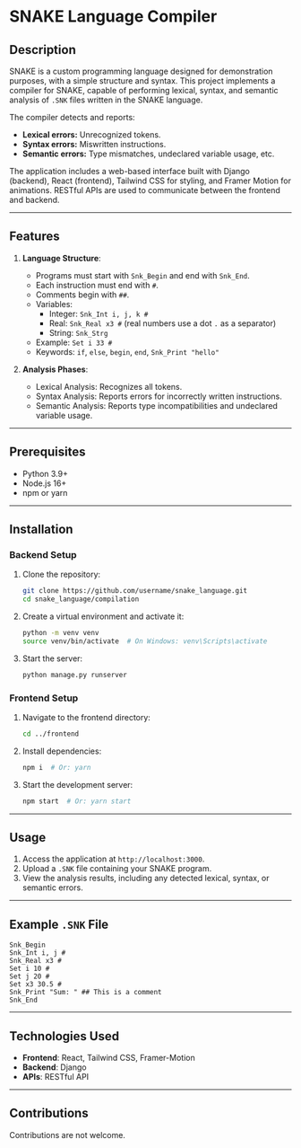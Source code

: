 # SNAKE Language Compiler

## Description
SNAKE is a custom programming language designed for demonstration purposes, with a simple structure and syntax. This project implements a compiler for SNAKE, capable of performing lexical, syntax, and semantic analysis of `.SNK` files written in the SNAKE language.

The compiler detects and reports:
- **Lexical errors:** Unrecognized tokens.
- **Syntax errors:** Miswritten instructions.
- **Semantic errors:** Type mismatches, undeclared variable usage, etc.

The application includes a web-based interface built with Django (backend), React (frontend), Tailwind CSS for styling, and Framer Motion for animations. RESTful APIs are used to communicate between the frontend and backend.

---

## Features
1. **Language Structure**:
   - Programs must start with `Snk_Begin` and end with `Snk_End`.
   - Each instruction must end with `#`.
   - Comments begin with `##`.
   - Variables:
     - Integer: `Snk_Int i, j, k #`
     - Real: `Snk_Real x3 #` (real numbers use a dot `.` as a separator)
     - String: `Snk_Strg`
   - Example: `Set i 33 #`
   - Keywords: `if`, `else`, `begin`, `end`, `Snk_Print "hello"`

2. **Analysis Phases**:
   - Lexical Analysis: Recognizes all tokens.
   - Syntax Analysis: Reports errors for incorrectly written instructions.
   - Semantic Analysis: Reports type incompatibilities and undeclared variable usage.

---

## Prerequisites
- Python 3.9+
- Node.js 16+
- npm or yarn
  
---

## Installation

### Backend Setup
1. Clone the repository:
   ```bash
   git clone https://github.com/username/snake_language.git
   cd snake_language/compilation
   ```

2. Create a virtual environment and activate it:
   ```bash
   python -m venv venv
   source venv/bin/activate  # On Windows: venv\Scripts\activate

   ```

3. Start the server:
   ```bash
   python manage.py runserver
   ```

### Frontend Setup
1. Navigate to the frontend directory:
   ```bash
   cd ../frontend
   ```

2. Install dependencies:
   ```bash
   npm i  # Or: yarn
   ```

3. Start the development server:
   ```bash
   npm start  # Or: yarn start
   ```

---

## Usage
1. Access the application at `http://localhost:3000`.
2. Upload a `.SNK` file containing your SNAKE program.
3. View the analysis results, including any detected lexical, syntax, or semantic errors.

---

## Example `.SNK` File
```snk
Snk_Begin
Snk_Int i, j #
Snk_Real x3 #
Set i 10 #
Set j 20 #
Set x3 30.5 #
Snk_Print "Sum: " ## This is a comment
Snk_End
```

---

## Technologies Used
- **Frontend**: React, Tailwind CSS, Framer-Motion
- **Backend**: Django
- **APIs**: RESTful API

---

## Contributions
Contributions are not welcome.

